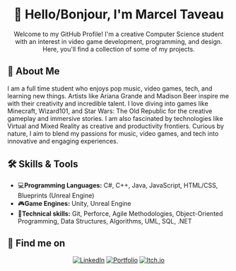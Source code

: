 <h1 align="center">👋 Hello/Bonjour, I'm Marcel Taveau</h1>

<p align="center">Welcome to my GitHub Profile! I'm a creative Computer Science student with an interest in video game development, programming, and design. Here, you'll find a collection of some of my projects.</p>


<h2>🪪 About Me</h2>

I am a full time student who enjoys pop music, video games, tech, and learning new things. Artists like Ariana Grande and Madison Beer inspire me with their creativity and incredible talent. I love diving into games like Minecraft, Wizard101, and Star Wars: The Old Republic for the creative gameplay and immersive stories. I am also fascinated by technologies like Virtual and Mixed Reality as creative and productivity frontiers. Curious by nature, I aim to blend my passions for music, video games, and tech into innovative and engaging experiences.

<h2>🛠️ Skills & Tools</h2>

- 💻<strong>Programming Languages:</strong> C#, C++, Java, JavaScript, HTML/CSS, Blueprints (Unreal Engine)
- 🎮<strong>Game Engines:</strong> Unity, Unreal Engine
- 🔧<strong>Technical skills:</strong> Git, Perforce, Agile Methodologies, Object-Oriented Programming, Data Structures, Algorithms, UML, SQL, .NET

<h2>🔗 Find me on</h2>

<p align="center">
<a href="https://www.linkedin.com/in/taveau/" target="_blank"><img src="https://img.shields.io/badge/linkedin-%230077B5.svg?style=for-the-badge&logo=linkedin&logoColor=white" alt="LinkedIn"></a> <a href="https://marcel.taveau.ca/" target="_blank"><img src="https://img.shields.io/badge/Portfolio-%23000000.svg?style=for-the-badge&logo=firefox&logoColor=#FF7139" alt="Portfolio"></a> <a href="https://MarcelTaveau.itch.io/" target="_blank"><img src="https://img.shields.io/badge/Itch-%23FF0B34.svg?style=for-the-badge&logo=Itch.io&logoColor=white" alt="Itch.io"></a>
</p>
